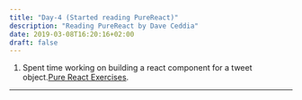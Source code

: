 ```yaml
---
title: "Day-4 (Started reading PureReact)"
description: "Reading PureReact by Dave Ceddia"
date: 2019-03-08T16:20:16+02:00
draft: false
---
```


1. Spent time working on building a react component for a tweet object.[Pure React Exercises](https://github.com/101daysofcode/pure-react-code/).

---
